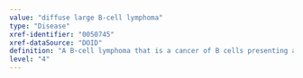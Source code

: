 ```yaml
---
value: "diffuse large B-cell lymphoma"
type: "Disease"
xref-identifier: "0050745"
xref-dataSource: "DOID"
definition: "A B-cell lymphoma that is a cancer of B cells presenting as an aggressive tumour which can arise in virtually any part of the body."
level: "4"
---
```

